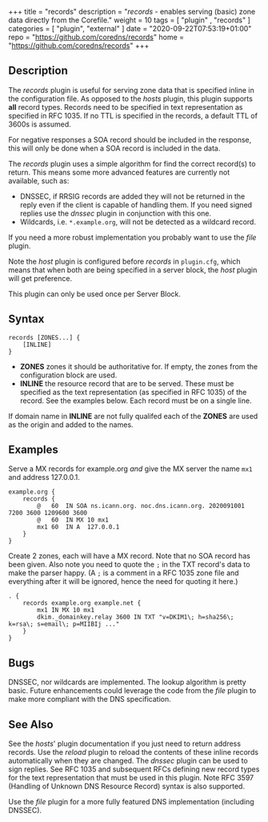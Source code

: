 +++
title = "records"
description = "*records* - enables serving (basic) zone data directly from the Corefile."
weight = 10
tags = [  "plugin" , "records" ]
categories = [ "plugin", "external" ]
date = "2020-09-22T07:53:19+01:00"
repo = "https://github.com/coredns/records"
home = "https://github.com/coredns/records"
+++

## Description

The *records* plugin is useful for serving zone data that is specified inline in the configuration
file. As opposed to the *hosts* plugin, this plugin supports **all** record types. Records need to
be specified in text representation as specified in RFC 1035. If no TTL is specified in the records,
a default TTL of 3600s is assumed.

For negative responses a SOA record should be included in the response, this will only be done when
a SOA record is included in the data.

The *records* plugin uses a simple algorithm for find the correct record(s) to return. This means
some more advanced features are currently not available, such as:

* DNSSEC, if RRSIG records are added they will not be returned in the reply even if the client is
  capable of handling them. If you need signed replies use the *dnssec* plugin in conjunction with
  this one.
* Wildcards, i.e. `*.example.org`, will not be detected as a wildcard record.

If you need a more robust implementation you probably want to use the *file* plugin.

Note the *host* plugin is configured before *records* in `plugin.cfg`, which means that when both
are being specified in a server block, the *host* plugin will get preference.

This plugin can only be used once per Server Block.

## Syntax

~~~
records [ZONES...] {
    [INLINE]
}
~~~

* **ZONES** zones it should be authoritative for. If empty, the zones from the configuration block
   are used.
* **INLINE** the resource record that are to be served. These must be specified as the text
   representation (as specified in RFC 1035) of the record. See the examples below. Each record must
   be on a single line.

If domain name in **INLINE** are not fully qualifed each of the **ZONES** are used as the origin and
added to the names.

## Examples

Serve a MX records for example.org *and* give the MX server the name `mx1` and address 127.0.0.1.

~~~ corefile
example.org {
    records {
        @   60  IN SOA ns.icann.org. noc.dns.icann.org. 2020091001 7200 3600 1209600 3600
        @   60  IN MX 10 mx1
        mx1 60  IN A  127.0.0.1
    }
}
~~~

Create 2 zones, each will have a MX record. Note that no SOA record has been given. Also note you
need to quote the `;` in the TXT record's data to make the parser happy. (A `;` is a comment in a
RFC 1035 zone file and everything after it will be ignored, hence the need for quoting it here.)

~~~
. {
    records example.org example.net {
        mx1 IN MX 10 mx1
        dkim._domainkey.relay 3600 IN TXT "v=DKIM1\; h=sha256\; k=rsa\; s=email\; p=MIIBIj ..."
    }
}
~~~

## Bugs

DNSSEC, nor wildcards are implemented. The lookup algorithm is pretty basic. Future enhancements
could leverage the code from the *file* plugin to make more compliant with the DNS specification.

## See Also

See the *hosts*' plugin documentation if you just need to return address records. Use the *reload*
plugin to reload the contents of these inline records automatically when they are changed. The
*dnssec* plugin can be used to sign replies. See RFC 1035 and subsequent RFCs defining new record
types for the text representation that must be used in this plugin. Note RFC 3597 (Handling of
Unknown DNS Resource Record) syntax is also supported.

Use the *file* plugin for a more fully featured DNS implementation (including DNSSEC).
